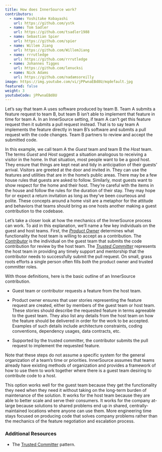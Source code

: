 ```yaml
---
title: How does InnerSource work?
contributors:
  - name: Yoshitake Kobayashi
    url: https://github.com/ystk
  - name: Tom Sadler
    url: https://github.com/tsadler1988
  - name: Sebastian Spier
    url: https://github.com/spier
  - name: Willem Jiang
    url: https://github.com/WillemJiang
  - name: rrrutledge
    url: https://github.com/rrrutledge
  - name: Johannes Tigges
    url: https://github.com/lenucksi
  - name: Nick Adams
    url: https://github.com/nadamsoreilly
image: https://img.youtube.com/vi/jPPwnaEBd8U/mqdefault.jpg
featured: false
weight: 3
youtubeCode: jPPwnaEBd8U
---
```

<div class="paragraph">
<p>Let&#8217;s say that team A uses software produced by team B.
Team A submits a feature request to team B, but team B isn&#8217;t able to implement that feature in time for team A.
In an InnerSource setting, if team A can&#8217;t get this feature request then it submits a pull request instead.
That is to say team A implements the feature directly in team B&#8217;s software and submits a pull request with the code changes.
Team B partners to review and accept the submitted code.</p>
</div>
<div class="paragraph">
<p>In this example, we call team A the <em>Guest</em> team and team B the <em>Host</em> team.
The terms <em>Guest</em> and <em>Host</em> suggest a situation analogous to receiving a visitor in the home.
In that situation, most people want to be a good host.
They ensure that things are kept neat and tidy in anticipation of their guests' arrival.
Visitors are greeted at the door and invited in.
They can use the features and utilities that are in the home&#8217;s public areas.
There may be a few house rules that guests are asked to follow.
Similarly, most guests want to show respect for the home and their host.
They&#8217;re careful with the items in the house and follow the rules for the duration of their stay.
They may hope for or expect a return invitation as long as they&#8217;ve been courteous and polite.
These concepts around a home visit are a metaphor for the attitude and behaviors that teams should bring as one hosts another making a guest contribution to the codebase.</p>
</div>
<div class="paragraph">
<p>Let&#8217;s take a closer look at how the mechanics of the InnerSource process can work.
To aid in this explanation, we&#8217;ll name a few key individuals on the guest and host teams.
First, the <a href="https://innersourcecommons.org/learn/learning-path/product-owner"><em>Product Owner</em></a> determines what functionality the host team is willing to accept as a contribution.
The <a href="https://innersourcecommons.org/learn/learning-path/contributor"><em>Contributor</em></a> is the individual on the guest team that submits the code contribution for review by the host team.
The <a href="https://innersourcecommons.org/learn/learning-path/trusted-committer"><em>Trusted Committer</em></a> represents the host team in providing any timely support and mentorship that the contributor needs to successfully submit the pull request.
On small, grass roots efforts a single person often fills <em>both</em> the product owner and trusted committer roles.</p>
</div>
<div class="paragraph">
<p>With those definitions, here is the basic outline of an InnerSource contribution.</p>
</div>
<div class="ulist">
<ul>
<li>
<p>Guest team or contributor requests a feature from the host team.</p>
</li>
<li>
<p>Product owner ensures that user stories representing the feature request are created, either by members of the guest team or host team.
These stories should describe the requested feature in terms agreeable to the guest team.
They also list any details from the host team on how the feature should be delivered in order for the work to be accepted.
Examples of such details include architecture constraints, coding conventions, dependency usages, data contracts, etc.</p>
</li>
<li>
<p>Supported by the trusted committer, the contributor submits the pull request to implement the requested feature.</p>
</li>
</ul>
</div>
<div class="paragraph">
<p>Note that these steps do not assume a specific system for the general organization of a team&#8217;s time or priorities. InnerSource assumes that teams already have existing methods of organization and provides a framework of how to use them to work together where there is a guest team desiring to contribute code to a host.</p>
</div>
<div class="paragraph">
<p>This option works well for the guest team because they get the functionality they need when they need it without taking on the long-term burden of maintenance of the solution.
It works for the host team because they are able to better scale and serve their consumers.
It works for the company at-large because solutions to shared problems end up in shared, centrally-maintained locations where anyone can use them.
More engineering time stays focused on producing code that solves company problems rather than the mechanics of the feature negotiation and escalation process.</p>
</div>
<div class="sect2">
<h3 id="_additional_resources">Additional Resources</h3>
<div class="ulist">
<ul>
<li>
<p>The <a href="https://patterns.innersourcecommons.org/p/trusted-committer">Trusted Committer</a> pattern.</p>
</li>
</ul>
</div>
</div>
<!--- This file autogenerated from https://github.com/InnerSourceCommons/InnerSourceLearningPath/blob/main/scripts -->